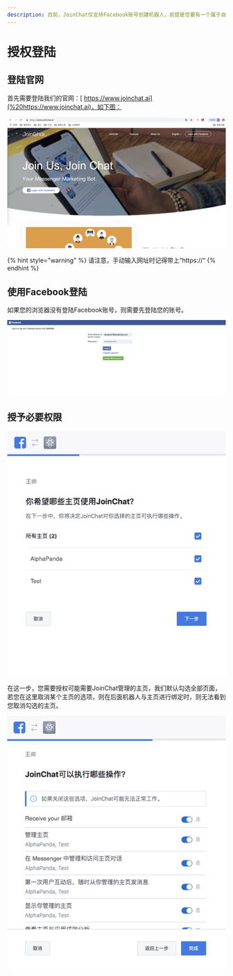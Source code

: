 ```yaml
---
description: 目前，JoinChat仅支持Facebook账号创建机器人，前提是您要有一个属于自己的Facebook商家主页（Fans Page）。
---
```


# 授权登陆

## 登陆官网

首先需要登陆我们的官网：[ https://www.joinchat.ai](%20https://www.joinchat.ai)，如下图：

![JoinChat&#x9996;&#x9875;](../.gitbook/assets/image%20%2866%29.png)

{% hint style="warning" %}
请注意，手动输入网址时记得带上“https://“
{% endhint %}

## 使用Facebook登陆

如果您的浏览器没有登陆Facebook账号，则需要先登陆您的账号。

![Facebook&#x767B;&#x9646;&#x9875;](../.gitbook/assets/image%20%2822%29.png)

## 授予必要权限

![&#x6388;&#x6743;&#x4E3B;&#x9875;](../.gitbook/assets/image%20%2897%29.png)

在这一步，您需要授权可能需要JoinChat管理的主页，我们默认勾选全部页面，若您在这里取消某个主页的选项，则在后面机器人与主页进行绑定时，则无法看到您取消勾选的主页。

![&#x6388;&#x6743;&#x64CD;&#x4F5C;](../.gitbook/assets/image%20%28105%29.png)

